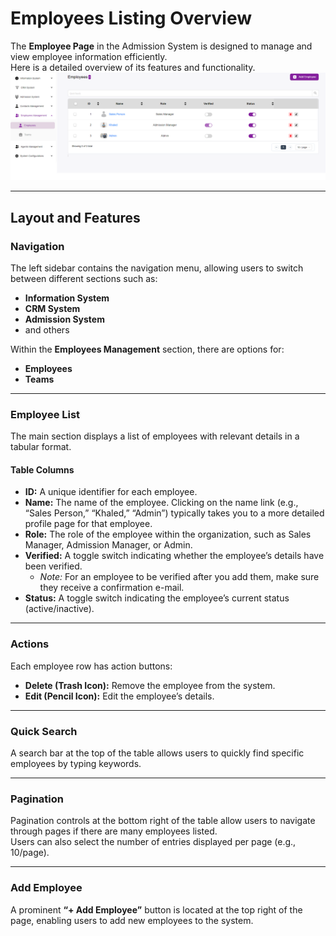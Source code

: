 # Employees Listing Overview

The **Employee Page** in the Admission System is designed to manage and view employee information efficiently.  
Here is a detailed overview of its features and functionality.
![first image](./EmployeesListingOverview.webp)

---

## Layout and Features

### Navigation
The left sidebar contains the navigation menu, allowing users to switch between different sections such as:  
- **Information System**  
- **CRM System**  
- **Admission System**  
- and others  

Within the **Employees Management** section, there are options for:  
- **Employees**  
- **Teams**  

---

### Employee List
The main section displays a list of employees with relevant details in a tabular format.

#### Table Columns
- **ID:** A unique identifier for each employee.  
- **Name:** The name of the employee. Clicking on the name link (e.g., “Sales Person,” “Khaled,” “Admin”) typically takes you to a more detailed profile page for that employee.  
- **Role:** The role of the employee within the organization, such as Sales Manager, Admission Manager, or Admin.  
- **Verified:** A toggle switch indicating whether the employee’s details have been verified.  
  - *Note:* For an employee to be verified after you add them, make sure they receive a confirmation e-mail.  
- **Status:** A toggle switch indicating the employee’s current status (active/inactive).  

---

### Actions
Each employee row has action buttons:  
- **Delete (Trash Icon):** Remove the employee from the system.  
- **Edit (Pencil Icon):** Edit the employee’s details.  

---

### Quick Search
A search bar at the top of the table allows users to quickly find specific employees by typing keywords.  

---

### Pagination
Pagination controls at the bottom right of the table allow users to navigate through pages if there are many employees listed.  
Users can also select the number of entries displayed per page (e.g., 10/page).  

---

### Add Employee
A prominent **“+ Add Employee”** button is located at the top right of the page, enabling users to add new employees to the system.  
